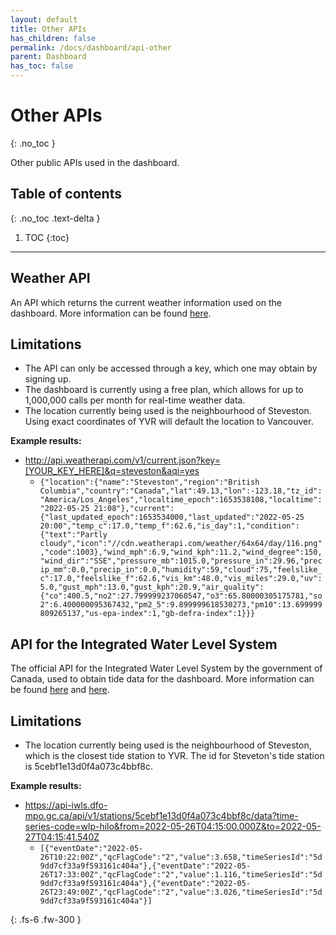 ```yaml
---  
layout: default  
title: Other APIs  
has_children: false  
permalink: /docs/dashboard/api-other
parent: Dashboard  
has_toc: false
---  
```


# Other APIs
{: .no_toc }

Other public APIs used in the dashboard.

## Table of contents
{: .no_toc .text-delta }

1. TOC
{:toc}
   
---

## Weather API

An API which returns the current weather information used on the dashboard. More information can be found [here](https://www.weatherapi.com/).

## Limitations

- The API can only be accessed through a key, which one may obtain by signing up.
- The dashboard is currently using a free plan, which allows for up to 1,000,000 calls per month for real-time weather data.
- The location currently being used is the neighbourhood of Steveston. Using exact coordinates of YVR will default the location to Vancouver.

**Example results:**
- http://api.weatherapi.com/v1/current.json?key=[YOUR_KEY_HERE]&q=steveston&aqi=yes
    - `{"location":{"name":"Steveston","region":"British Columbia","country":"Canada","lat":49.13,"lon":-123.18,"tz_id":"America/Los_Angeles","localtime_epoch":1653538108,"localtime":"2022-05-25 21:08"},"current":{"last_updated_epoch":1653534000,"last_updated":"2022-05-25 20:00","temp_c":17.0,"temp_f":62.6,"is_day":1,"condition":{"text":"Partly cloudy","icon":"//cdn.weatherapi.com/weather/64x64/day/116.png","code":1003},"wind_mph":6.9,"wind_kph":11.2,"wind_degree":150,"wind_dir":"SSE","pressure_mb":1015.0,"pressure_in":29.96,"precip_mm":0.0,"precip_in":0.0,"humidity":59,"cloud":75,"feelslike_c":17.0,"feelslike_f":62.6,"vis_km":48.0,"vis_miles":29.0,"uv":5.0,"gust_mph":13.0,"gust_kph":20.9,"air_quality":{"co":400.5,"no2":27.799999237060547,"o3":65.80000305175781,"so2":6.400000095367432,"pm2_5":9.899999618530273,"pm10":13.699999809265137,"us-epa-index":1,"gb-defra-index":1}}}`

## API for the Integrated Water Level System

The official API for the Integrated Water Level System by the government of Canada, used to obtain tide data for the dashboard. More information can be found [here](https://tides.gc.ca/en/stations/07607) and [here](https://api-iwls.dfo-mpo.gc.ca/swagger-ui/index.html?configUrl=/v3/api-docs/swagger-config#/stations/getStation).

## Limitations

- The location currently being used is the neighbourhood of Steveston, which is the closest tide station to YVR. The id for Steveton's tide station is 5cebf1e13d0f4a073c4bbf8c.

**Example results:**
- https://api-iwls.dfo-mpo.gc.ca/api/v1/stations/5cebf1e13d0f4a073c4bbf8c/data?time-series-code=wlp-hilo&from=2022-05-26T04:15:00.000Z&to=2022-05-27T04:15:41.540Z
    - `[{"eventDate":"2022-05-26T10:22:00Z","qcFlagCode":"2","value":3.658,"timeSeriesId":"5d9dd7cf33a9f593161c404a"},{"eventDate":"2022-05-26T17:33:00Z","qcFlagCode":"2","value":1.116,"timeSeriesId":"5d9dd7cf33a9f593161c404a"},{"eventDate":"2022-05-26T23:49:00Z","qcFlagCode":"2","value":3.026,"timeSeriesId":"5d9dd7cf33a9f593161c404a"}]`

{: .fs-6 .fw-300 }